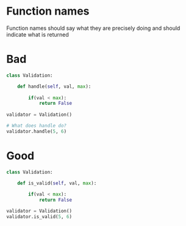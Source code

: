 # Function names
Function names should say what they are precisely doing and should indicate what is returned

# Bad
```python
class Validation:

    def handle(self, val, max):
    
        if(val < max):
            return False
            
validator = Validation()

# What does handle do?
validator.handle(5, 6)

```

# Good
```python
class Validation:

    def is_valid(self, val, max):
    
        if(val < max):
            return False

validator = Validation()
validator.is_valid(5, 6)

```

